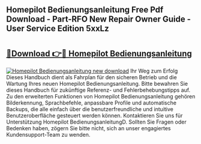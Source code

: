 ## Homepilot Bedienungsanleitung Free Pdf Download - Part-RFO New Repair Owner Guide - User Service Edition 5xxLz

# <h2><a href="http://df19xs6.blite.top/?on=Homepilot+Bedienungsanleitung">🔗Download 👉🔴 Homepilot Bedienungsanleitung</a></h2>

[![Homepilot Bedienungsanleitung new download](https://i.imgur.com/lujVjoI.png)](http://df19xs6.blite.top/?on=Homepilot+Bedienungsanleitung)
Ihr Weg zum Erfolg Dieses Handbuch dient als Fahrplan für den sicheren Betrieb und die Wartung Ihres neuen Homepilot Bedienungsanleitung. Bitte bewahren Sie dieses Handbuch für zukünftige Referenz- und Fehlerbehebungstipps auf. Zu den erweiterten Funktionen von Homepilot Bedienungsanleitung gehören Bilderkennung, Sprachbefehle, anpassbare Profile und automatische Backups, die alle einfach über die benutzerfreundliche und intuitive Benutzeroberfläche gesteuert werden können. Kontaktieren Sie uns für Unterstützung Homepilot BedienungsanleitungD. Sollten Sie Fragen oder Bedenken haben, zögern Sie bitte nicht, sich an unser engagiertes Kundensupport-Team zu wenden.
